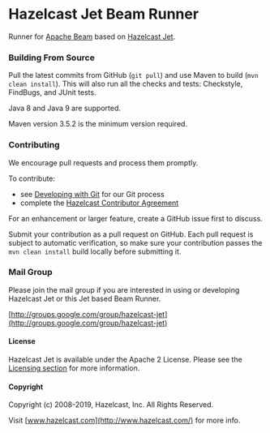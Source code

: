 # Hazelcast Jet Beam Runner

Runner for [Apache Beam](https://github.com/apache/beam) based on [Hazelcast Jet](https://github.com/hazelcast/hazelcast-jet).

### Building From Source

Pull the latest commits from GitHub (`git pull`) and use Maven to build (`mvn clean install`). This will also run all the checks and tests: Checkstyle, FindBugs, and JUnit tests.

Java 8 and Java 9 are supported. 

Maven version 3.5.2 is the minimum version required. 

### Contributing

We encourage pull requests and process them promptly.

To contribute:

* see [Developing with Git](https://hazelcast.atlassian.net/wiki/display/COM/Developing+with+Git) for our Git process
* complete the [Hazelcast Contributor Agreement](https://hazelcast.atlassian.net/wiki/display/COM/Hazelcast+Contributor+Agreement)

For an enhancement or larger feature, create a GitHub issue first to discuss.

Submit your contribution as a pull request on GitHub. Each pull request is subject to automatic verification, so make sure your contribution passes the `mvn clean install` build locally before submitting it.

### Mail Group

Please join the mail group if you are interested in using or developing Hazelcast Jet or this Jet based Beam Runner.

[http://groups.google.com/group/hazelcast-jet](http://groups.google.com/group/hazelcast-jet)

#### License

Hazelcast Jet is available under the Apache 2 License. Please see the
[Licensing section](http://docs.hazelcast.org/docs/latest-dev/manual/html-single/index.html#licensing) for more information.

#### Copyright

Copyright (c) 2008-2019, Hazelcast, Inc. All Rights Reserved.

Visit [www.hazelcast.com](http://www.hazelcast.com/) for more info.
